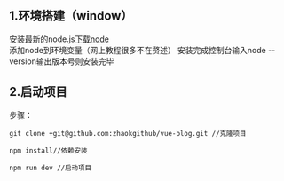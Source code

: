 ## 1.环境搭建（window）
   安装最新的node.js[下载node](https://nodejs.org/zh-cn/download/)<br>
   添加node到环境变量（网上教程很多不在赘述）
   安装完成控制台输入node --version输出版本号则安装完毕
   <br>
## 2.启动项目
  步骤：
  <br>
  ```
  git clone +git@github.com:zhaokgithub/vue-blog.git //克隆项目
  ```
  ```
  npm install//依赖安装
  ```
  ```
  npm run dev //启动项目
  ```
  
   
